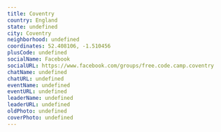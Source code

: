 ```yaml
---
title: Coventry
country: England
state: undefined
city: Coventry
neighborhood: undefined
coordinates: 52.408106, -1.510456
plusCode: undefined
socialName: Facebook
socialURL: https://www.facebook.com/groups/free.code.camp.coventry
chatName: undefined
chatURL: undefined
eventName: undefined
eventURL: undefined
leaderName: undefined
leaderURL: undefined
oldPhoto: undefined
coverPhoto: undefined
---
```


